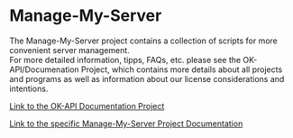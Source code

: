 # Manage-My-Server
The Manage-My-Server project contains a collection of scripts for more convenient server management.  
For more detailed information, tipps, FAQs, etc. please see the OK-API/Documenation Project, which contains more details about all projects and programs as well as information about our license considerations and intentions.

[Link to the OK-API Documentation Project](https://github.com/OK-API/Documentation)

[Link to the specific Manage-My-Server Project Documentation](https://github.com/OK-API/Documentation/blob/master/content/Manage-My-Server/about-manage-my-server.md)
